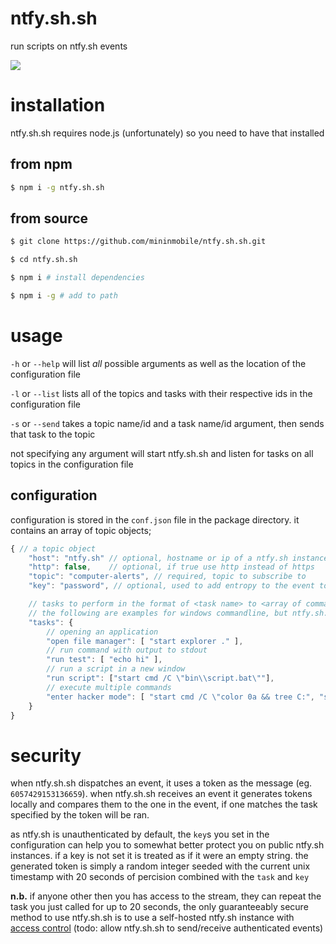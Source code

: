 # ntfy.sh.sh
run scripts on ntfy.sh events

![](https://github.com/mininmobile/ntfy.sh.sh/blob/master/docs/demo.gif?raw=true)

# installation
ntfy.sh.sh requires node.js (unfortunately) so you need to have that installed

## from npm
```sh
$ npm i -g ntfy.sh.sh
```

## from source
```sh
$ git clone https://github.com/mininmobile/ntfy.sh.sh.git

$ cd ntfy.sh.sh

$ npm i # install dependencies

$ npm i -g # add to path
```

# usage
`-h` or `--help` will list *all* possible arguments as well as the location of the configuration file

`-l` or `--list` lists all of the topics and tasks with their respective ids in the configuration file

`-s` or `--send` takes a topic name/id and a task name/id argument, then sends that task to the topic

not specifying any argument will start ntfy.sh.sh and listen for tasks on all topics in the configuration file

## configuration
configuration is stored in the `conf.json` file in the package directory. it contains an array of topic objects;

```js
{ // a topic object
	"host": "ntfy.sh" // optional, hostname or ip of a ntfy.sh instance
	"http": false,    // optional, if true use http instead of https
	"topic": "computer-alerts", // required, topic to subscribe to
	"key": "password", // optional, used to add entropy to the event token

	// tasks to perform in the format of <task name> to <array of commands>
	// the following are examples for windows commandline, but ntfy.sh.sh runs anywhere node.js does
	"tasks": {
		// opening an application
		"open file manager": [ "start explorer ." ],
		// run command with output to stdout
		"run test": [ "echo hi" ],
		// run a script in a new window
		"run script": ["start cmd /C \"bin\\script.bat\""],
		// execute multiple commands
		"enter hacker mode": [ "start cmd /C \"color 0a && tree C:", "start cmd /C \"color 0a && tree C:" ],
	}
}
```

# security
when ntfy.sh.sh dispatches an event, it uses a token as the message (eg. `6057429153136659`). when ntfy.sh.sh receives an event it generates tokens locally and compares them to the one in the event, if one matches the task specified by the token will be ran.

as ntfy.sh is unauthenticated by default, the `key`s you set in the configuration can help you to somewhat better protect you on public ntfy.sh instances. if a key is not set it is treated as if it were an empty string. the generated token is simply a random integer seeded with the current unix timestamp with 20 seconds of percision combined with the `task` and `key`

**n.b.** if anyone other then you has access to the stream, they can repeat the task you just called for up to 20 seconds, the only guaranteeably secure method to use ntfy.sh.sh is to use a self-hosted ntfy.sh instance with [access control](https://ntfy.sh/docs/config/#access-control) (todo: allow ntfy.sh.sh to send/receive authenticated events)
